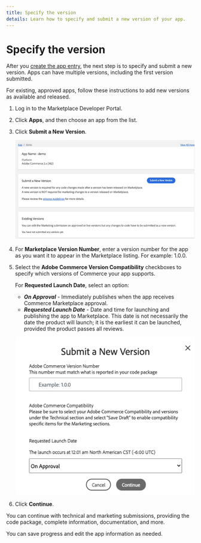 ```yaml
---
title: Specify the version
details: Learn how to specify and submit a new version of your app.
---
```


# Specify the version

After you [create the app entry](app-create.md), the next step is to specify and submit a new version. Apps can have multiple versions, including the first version submitted.

For existing, approved apps, follow these instructions to add new versions as available and released.

1. Log in to the Marketplace Developer Portal.

1. Click **Apps**, and then choose an app from the list.

1. Click **Submit a New Version**.

    ![](../sellers/_images/submit-new-version.png)

1. For **Marketplace Version Number**, enter a version number for the app as you want it to appear in the Marketplace listing. For example: 1.0.0.

1. Select the **Adobe Commerce Version Compatibility** checkboxes to specify which versions of Commerce your app supports.

    For **Requested Launch Date**, select an option:

    -  ***On Approval*** - Immediately publishes when the app receives Commerce Marketplace approval.
    -  ***Requested Launch Date*** - Date and time for launching and publishing the app to Marketplace. This date is not necessarily the date the product will launch; it is the earliest it can be launched, provided the product passes all reviews.

    ![](../sellers/_images/submit-new-version-detail.png)

1. Click **Continue**.

You can continue with technical and marketing submissions, providing the code package, complete information, documentation, and more.

You can save progress and edit the app information as needed.
